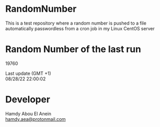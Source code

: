 # RandomNumber    
This is a test repository where a random number is pushed to a file automatically passwordless from a cron job in my Linux CentOS server    
# Random Number of the last run   
19760
      
Last update (GMT +1)    
08/28/22 22:00:02
# Developer    
Hamdy Abou El Anein   
hamdy.aea@protonmail.com
